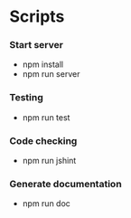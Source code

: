 # Scripts

### Start server
- npm install
- npm run server

### Testing
- npm run test

### Code checking
- npm run jshint

### Generate documentation
- npm run doc